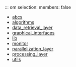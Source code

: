::: om
    selection:
      members: false

  * [abcs](abcs/index.md)
  * [algorithms](algorithms/index.md)
  * [data_retrieval_layer](data_retrieval_layer/index.md)
  * [graphical_interfaces](graphical_interfaces/index.md)
  * [lib](lib/index.md)
  * [monitor](monitor.md)
  * [parallelization_layer](parallelization_layer/index.md)
  * [processing_layer](processing_layer/index.md)
  * [utils](utils/index.md)
